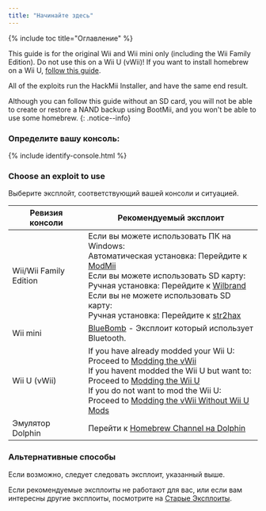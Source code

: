 ```yaml
---
title: "Начинайте здесь"
---
```


{% include toc title="Оглавление" %}

This guide is for the original Wii and Wii mini only (including the Wii Family Edition). Do not use this on a Wii U (vWii)! If you want to install homebrew on a Wii U, [follow this guide](https://wiiu.hacks.guide).

All of the exploits run the HackMii Installer, and have the same end result.

Although you can follow this guide without an SD card, you will not be able to create or restore a NAND backup using BootMii, and you won't be able to use some homebrew.
{: .notice--info}

### Определите вашу консоль:

{% include identify-console.html %}<br>

### Choose an exploit to use

Выберите эксплойт, соответствующий вашей консоли и ситуацией.

| Ревизия консоли        | Рекомендуемый эксплоит                                                                                                                                                                                                                                                                                                                                     |
| ---------------------- | ---------------------------------------------------------------------------------------------------------------------------------------------------------------------------------------------------------------------------------------------------------------------------------------------------------------------------------------------------------- |
| Wii/Wii Family Edition | Если вы можете использовать ПК на Windows:<br> Автоматическая установка: Перейдите к [ModMii](modmii)<br> Если вы можете использовать SD карту:<br> Ручная установка: Перейдите к [Wilbrand](wilbrand)<br>Если вы не можете использовать SD карту:<br> Ручная установка: Перейдите к [str2hax](str2hax)<br>            |
| Wii mini               | [BlueBomb](bluebomb) - Эксплоит который использует Bluetooth.                                                                                                                                                                                                                                                                                              |
| Wii U (vWii)           | If you have already modded your Wii U:<br> Proceed to [Modding the vWii](vwii-homebrew-channel)<br> If you havent modded the Wii U but want to:<br> Proceed to [Modding the Wii U](https://wiiu.hacks.guide)<br> If you do not want to mod the Wii U:<br> Proceed to [Modding the vWii Without Wii U Mods](wiiu-nand-dumper) |
| Эмулятор Dolphin       | Перейти к [Homebrew Channel на Dolphin](homebrew-dolphin)                                                                                                                                                                                                                                                                                                  |

### Альтернативные способы

Если возможно, следует следовать эксплоит, указанный выше.

Если рекомендуемые эксплоиты не работают для вас, или если вам интересны другие эксплоиты, посмотрите на [Старые Эксплоиты](legacy-exploits).

